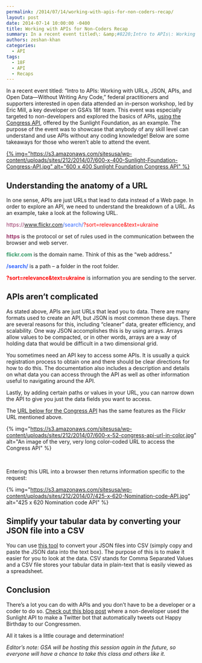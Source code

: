 ```yaml
---
permalink: /2014/07/14/working-with-apis-for-non-coders-recap/
layout: post
date: 2014-07-14 10:00:00 -0400
title: Working with APIs for Non-Coders Recap
summary: In a recent event titled\: &amp;#8220;Intro to APIs\: Working with URLs, JSON, APIs, and Open Data&mdash;Without Writing Any Code,&amp;#8221; federal practitioners and supporters interested in open data attended an in-person workshop, led by Eric Mill, a key developer on GSA&amp;#8217;s 18f team. This event was especially targeted to non-developers and explored the basics of APIs,
authors: zeshan-khan
categories:
  - API
tags:
  - 18F
  - API
  - Recaps
---
```


In a recent event titled: &#8220;Intro to APIs: Working with URLs, JSON, APIs, and Open Data—Without Writing Any Code,&#8221; federal practitioners and supporters interested in open data attended an in-person workshop, led by Eric Mill, a key developer on GSA&#8217;s 18f team. This event was especially targeted to non-developers and explored the basics of APIs, [using the Congress API](http://sunlightlabs.github.io/congress/), offered by the Sunlight Foundation, as an example. The purpose of the event was to showcase that anybody of any skill level can understand and use APIs without any coding knowledge! Below are some takeaways for those who weren’t able to attend the event.

[{% img="https://s3.amazonaws.com/sitesusa/wp-content/uploads/sites/212/2014/07/600-x-400-Sunlight-Foundation-Congress-API.jpg" alt="600 x 400 Sunlight Foundation Congress API" %}](https://s3.amazonaws.com/sitesusa/wp-content/uploads/sites/212/2014/07/600-x-400-Sunlight-Foundation-Congress-API.jpg)

## Understanding the anatomy of a URL

In one sense, APIs are just URLs that lead to data instead of a Web page. In order to explore an API, we need to understand the breakdown of a URL. As an example, take a look at the following URL.

<span style="color: #993366">https://</span><span style="color: #339966">www.flickr.com</span><span style="color: #3366ff">/search/</span><span style="color: #ff0000">?sort=relevance&text=ukraine</span>

<span style="color: #993366"><strong>https</strong></span> is the protocol or set of rules used in the communication between the browser and web server.

<span style="color: #339966"><strong>flickr.com</strong></span> is the domain name. Think of this as the “web address.”

<span style="color: #3366ff"><strong>/search/</strong></span> is a path – a folder in the root folder.

<span style="color: #ff0000"><strong>?sort=relevance&text=ukraine</strong></span> is information you are sending to the server.

## APIs aren&#8217;t complicated

As stated above, APIs are just URLs that lead you to data. There are many formats used to create an API, but JSON is most common these days. There are several reasons for this, including “cleaner” data, greater efficiency, and scalability. One way JSON accomplishes this is by using arrays. Arrays allow values to be compacted, or in other words, arrays are a way of holding data that would be difficult in a two dimensional grid.

You sometimes need an API key to access some APIs. It is usually a quick registration process to obtain one and there should be clear directions for how to do this. The documentation also includes a description and details on what data you can access through the API as well as other information useful to navigating around the API.

Lastly, by adding certain paths or values in your URL, you can narrow down the API to give you just the data fields you want to access.

The [URL below for the Congress API](https://congress.api.sunlightfoundation.com/votes?apikey=opendataday&fields=voted_at,chamber,result,required,question,breakdown.total&order=voted_at_&breakdown.total.Yea__gte=70&chamber=senate) has the same features as the Flickr URL mentioned above.

{% img="https://s3.amazonaws.com/sitesusa/wp-content/uploads/sites/212/2014/07/600-x-52-congress-api-url-in-color.jpg" alt="An image of the very, very long color-coded URL to access the Congress API" %}

&nbsp;

Entering this URL into a browser then returns information specific to the request:

{% img="https://s3.amazonaws.com/sitesusa/wp-content/uploads/sites/212/2014/07/425-x-620-Nomination-code-API.jpg" alt="425 x 620 Nomination code API" %}

## Simplify your tabular data by converting your JSON file into a CSV

You can use [this tool](http://konklone.io/json/) to convert your JSON files into CSV (simply copy and paste <span style="color: #222222">the JSON data into the text box</span>). The purpose of this is to make it easier for you to look at the data. CSV stands for Comma Separated Values and a CSV file stores your tabular data in plain-text that is easily viewed as a spreadsheet.

## Conclusion

There&#8217;s a lot you can do with APIs and you don&#8217;t have to be a developer or a coder to do so. [Check out this blog post](http://sunlightfoundation.com/blog/2014/04/03/i-learned-basic-json-in-the-morning-and-made-a-silly-twitter-bot-with-sunlights-api-in-the-afternoon/) where a non-developer used the Sunlight API to make a Twitter bot that automatically tweets out Happy Birthday to our Congressmen.

All it takes is a little courage and determination!

_Editor&#8217;s note: GSA will be hosting this session again in the future, so everyone will have a chance to take this class and others like it._